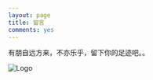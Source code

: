 ```yaml
---
layout: page
title: 留言
comments: yes
---
```


有朋自远方来，不亦乐乎，留下你的足迹吧。。

![Logo](http://e.hiphotos.baidu.com/image/pic/item/8b82b9014a90f603afb98e843b12b31bb151edec.jpg)
